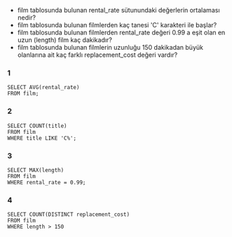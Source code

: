 - film tablosunda bulunan rental_rate sütunundaki değerlerin ortalaması nedir?
- film tablosunda bulunan filmlerden kaç tanesi 'C' karakteri ile başlar?
- film tablosunda bulunan filmlerden rental_rate değeri 0.99 a eşit olan en uzun (length) film kaç dakikadır?
- film tablosunda bulunan filmlerin uzunluğu 150 dakikadan büyük olanlarına ait kaç farklı replacement_cost değeri vardır?
### 1
```
SELECT AVG(rental_rate)
FROM film;
```
### 2
```
SELECT COUNT(title)
FROM film
WHERE title LIKE 'C%';
```
### 3
```
SELECT MAX(length)
FROM film
WHERE rental_rate = 0.99;
```
### 4
```
SELECT COUNT(DISTINCT replacement_cost)
FROM film
WHERE length > 150
```